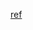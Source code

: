 [ref](https://victorfengming.gitee.io/redis/moxi/IO%E5%A4%9A%E8%B7%AF%E5%A4%8D%E7%94%A8%E5%BA%95%E5%B1%82%E5%8E%9F%E7%90%86/#%E5%90%8C%E6%A0%B7%E4%BD%BF%E7%94%A8epoll%EF%BC%8Credis%E6%98%AF%E8%BD%AE%E8%AF%A2%EF%BC%8Cnginx%E6%98%AF%E9%98%BB%E5%A1%9E%EF%BC%9F)
